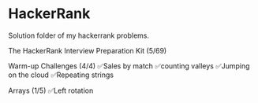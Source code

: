 # HackerRank

Solution folder of my hackerrank problems.

The HackerRank Interview Preparation Kit (5/69)

Warm-up Challenges (4/4)
✅Sales by match
✅counting valleys
✅Jumping on the cloud
✅Repeating strings

Arrays (1/5)
✅Left rotation
